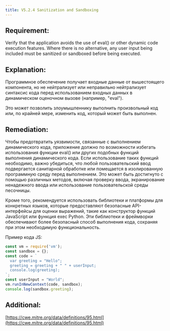 ```yaml
---
title: V5.2.4 Sanitization and Sandboxing
---
```




## Requirement:

Verify that the application avoids the use of eval() or other dynamic code execution features. Where there is no alternative, any user input being included must be sanitized or sandboxed before being executed.

## Explanation:

Программное обеспечение получает входные данные от вышестоящего компонента, но не нейтрализует или неправильно нейтрализует синтаксис кода перед использованием входных данных в динамическом оценочном вызове (например, "eval").

Это может позволить злоумышленнику выполнить произвольный код или, по крайней мере, изменить код, который может быть выполнен.

## Remediation:

Чтобы предотвратить уязвимости, связанные с выполнением динамического кода, приложение должно по возможности избегать использования функции eval() или других подобных функций выполнения динамического кода. Если использование таких функций необходимо, важно убедиться, что любой пользовательский ввод подвергается санитарной обработке или помещается в изолированную программную среду перед выполнением. Это может быть достигнуто с помощью различных методов, включая проверку ввода, экранирование ненадежного ввода или использование пользовательской среды песочницы. 

Кроме того, рекомендуется использовать библиотеки и платформы для конкретных языков, которые предоставляют безопасные API-интерфейсы для оценки выражений, такие как конструктор функций JavaScript или функция exec Python. Эти библиотеки и фреймворки обеспечивают более безопасный способ выполнения кода, сохраняя при этом необходимую функциональность.

Пример кода JS:


```jsx title="Example of using a sandbox environment to safely evaluate code"
const vm = require('vm');
const sandbox = {};
const code = `
  var greeting = "Hello";
  greeting = greeting + " " + userInput;
  console.log(greeting);
`;
const userInput = "World";
vm.runInNewContext(code, sandbox);
console.log(sandbox.greeting);


```





## Additional:

[https://cwe.mitre.org/data/definitions/95.html](https://cwe.mitre.org/data/definitions/95.html)




